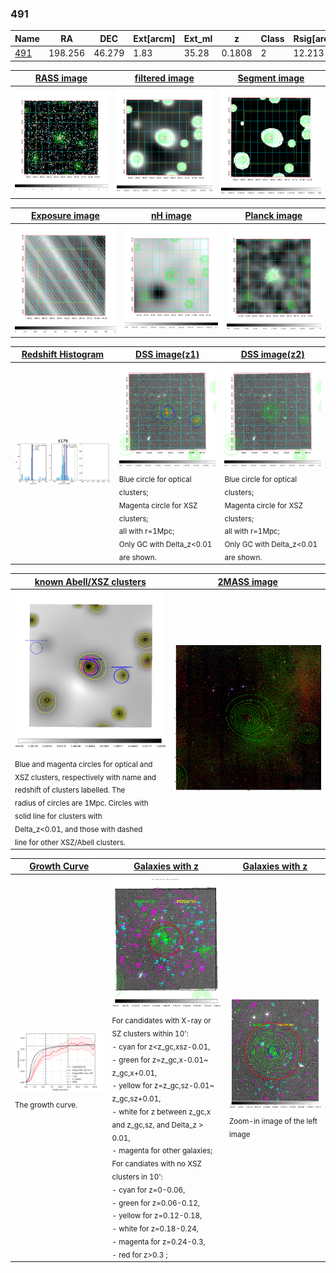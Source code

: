 <div STYLE="page-break-after: always;"></div>

### 491

|Name          |RA          |DEC      | Ext[arcm] | Ext_ml | z    | Class| Rsig[arcmin] | CRsig[c/s] | CR500[c/s] | R500[Mpc] |L500[erg/s]|F500[erg/s/cm^2]| M500[Msun]|Tx[keV]|beta|GC(XSZ,Delta_z<0.01)| GC(OPT,Delta_z<0.01)|GC|alias|
|--------------|------------|------------|---|---|-----------|--------|------|------|----|----|----|----|----|----|----|----|----|----|---|
|[491](script/491.md)     | 198.256       | 46.279       | 1.83    | 35.28   | 0.1808 | 2   | 12.213 |0.165 |0.151 |1.050 |2.842e+44 |3.095e-12 |3.933e+14 |5.282 |0.729 |Tar, |redMaPPer, |Tar, |k176|

|[RASS image](../image/491/491_img.pdf)|[filtered image](../image/491/491_fil.pdf)|[Segment image](../image/491/491_seg.pdf)|
|-------------------|--------------------|-------------------|
| <img src="../image/491/491_img.png" width="300">  | <img src="../image/491/491_fil.png" width="300">   | <img src="../image/491/491_seg.png" width="300">  |

|[Exposure image](../image/491/491_mex.pdf)| [nH image](../image/491/491_nh.pdf)| [Planck image](../image/491/491_p.pdf)|
|-------------------|--------------------|-------------------|
|<img src="../image/491/491_mex.png" width="300">   | <img src="../image/491/491_nh.png" width="300">    | <img src="../image/491/491_p.png" width="300"> |

|[Redshift Histogram](../image/491/491_zg.pdf) | [DSS image(z1)](../image/491/491_dss_z1.pdf)      |  [DSS image(z2)](../image/491/491_dss_z2.pdf)    |
|-------------------|--------------------|-------------------|
|<img src="../image/491/491_zg.png" width="300"> |<img src="../image/491/491_dss_z1.png" width="300"> <sub><br>Blue circle for optical clusters; <br>Magenta circle for XSZ clusters; <br>all with r=1Mpc; <br>Only GC with Delta_z<0.01 are shown. </sub>| <img src="../image/491/491_dss_z2.png" width="300"><sub><br>Blue circle for optical clusters; <br>Magenta circle for XSZ clusters; <br>all with r=1Mpc; <br>Only GC with Delta_z<0.01 are shown. </sub> |

|[known Abell/XSZ clusters](../image/491/491_m.pdf) | [2MASS image](../image/491/491_2mass.pdf)      |
|-------------------|-------------------|
|<img src=../image/491/491_m.png width="300"> <sub><br>Blue and magenta circles for optical and <br>XSZ clusters, respectively with name and <br>redshift of clusters labelled. The <br>radius of circles are 1Mpc. Circles with <br>solid line for clusters with <br>Delta_z<0.01, and those with dashed <br>line for other XSZ/Abell clusters.        </sub>|<img src="../image/491/491_2mass.png" width="300">  |

|[Growth Curve](../image/491/491_gca_all.png) |[Galaxies with z](../image/491/491_opt_ned.pdf) |[Galaxies with z](../image/491/491_opt_ned_zoom.pdf) |
|-------------------|-------------------|-------------------|
| <img src="../image/491/491_gca_all.png" width="300"> <sub><br>The growth curve.</sub>| <img src=../image/491/491_opt_ned.png width="300"> <br><sub> For candidates with X-ray or SZ clusters within 10': <br> - cyan for z<z_gc,xsz-0.01, <br> - green for z=z_gc,x-0.01~ z_gc,x+0.01, <br> - yellow for z=z_gc,sz-0.01~ z_gc,sz+0.01, <br> - white for z between z_gc,x and z_gc,sz, and Delta_z > 0.01, <br> - magenta for other galaxies; <br>For candiates with no XSZ clusters in 10': <br> - cyan for z=0-0.06, <br> - green for z=0.06-0.12, <br> - yellow for z=0.12-0.18, <br> - white for z=0.18-0.24, <br> - magenta for z=0.24-0.3, <br> - red for z>0.3 ;  </sub>|<img src=../image/491/491_opt_ned_zoom.png width="300">  <br><sub> Zoom-in image of the left image</sub>|




